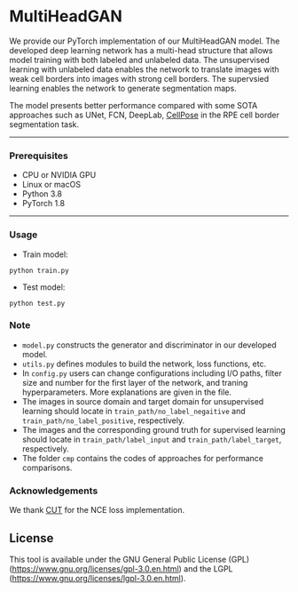 # MultiHeadGAN
We provide our PyTorch implementation of our MultiHeadGAN model. The developed deep learning network has a multi-head structure that allows model training with both labeled and unlabeled data. The unsupervised learning with unlabeled data enables the network to translate images with weak cell borders into images with strong cell borders. The supervsied learning enables the network to generate segmentation maps.

The model presents better performance compared with some SOTA approaches such as UNet, FCN, DeepLab, [CellPose](https://www.cellpose.org/) in the RPE cell border segmentation task.
***
### Prerequisites
* CPU or NVIDIA GPU
* Linux or macOS
* Python 3.8
* PyTorch 1.8
***
### Usage
* Train model:
```
python train.py
```
* Test model:
```
python test.py
```
### Note
* `model.py` constructs the generator and discriminator in our developed model.
* `utils.py` defines modules to build the network, loss functions, etc.
* In `config.py` users can change configurations including I/O paths, filter size and number for the first layer of the network, and traning hyperparameters. More explanations are given in the file.
* The images in source domain and target domain for unsupervised learning should locate in `train_path/no_label_negaitive` and `train_path/no_label_positive`, respectively.
* The images and the corresponding ground truth for supervised learning should locate in `train_path/label_input` and `train_path/label_target`, respectively.
* The folder `cmp` contains the codes of approaches for performance comparisons.

### Acknowledgements
We thank [CUT](https://github.com/taesungp/contrastive-unpaired-translation) for the NCE loss implementation.


## License
This tool is available under the GNU General Public License (GPL) (https://www.gnu.org/licenses/gpl-3.0.en.html) and the LGPL (https://www.gnu.org/licenses/lgpl-3.0.en.html).
